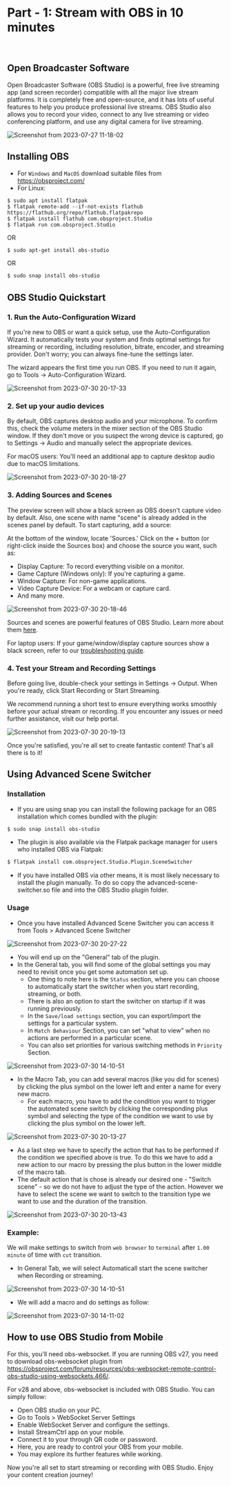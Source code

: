 # Part - 1: Stream with OBS in 10 minutes
<br>

## Open Broadcaster Software

Open Broadcaster Software (OBS Studio) is a powerful, free live streaming app (and screen recorder) compatible with all the major live stream platforms. It is completely free and open-source, and it has lots of useful features to help you produce professional live streams. OBS Studio also allows you to record your video, connect to any live streaming or video conferencing platform, and use any digital camera for live streaming.

![Screenshot from 2023-07-27 11-18-02](https://github.com/Diya050/OBS_Tutorial/assets/124448340/cfaa359f-fac5-4547-b37f-b4c390620dd0)

## Installing OBS

- For `Windows` and `MacOS` download suitable files from https://obsproject.com/
- For Linux:
```
$ sudo apt install flatpak
$ flatpak remote-add --if-not-exists flathub https://flathub.org/repo/flathub.flatpakrepo
$ flatpak install flathub com.obsproject.Studio
$ flatpak run com.obsproject.Studio
```
OR
```bash
$ sudo apt-get install obs-studio
```
OR
```bash
$ sudo snap install obs-studio
```

## OBS Studio Quickstart

### 1. Run the Auto-Configuration Wizard

If you're new to OBS or want a quick setup, use the Auto-Configuration Wizard. It automatically tests your system and finds optimal settings for streaming or recording, including resolution, bitrate, encoder, and streaming provider. Don't worry; you can always fine-tune the settings later.

The wizard appears the first time you run OBS. If you need to run it again, go to Tools -> Auto-Configuration Wizard.

![Screenshot from 2023-07-30 20-17-33](https://github.com/Diya050/OBS_Tutorial/assets/124448340/3347965d-0f06-40fa-9e65-d1ac4b0697f4)

### 2. Set up your audio devices

By default, OBS captures desktop audio and your microphone. To confirm this, check the volume meters in the mixer section of the OBS Studio window. If they don't move or you suspect the wrong device is captured, go to Settings -> Audio and manually select the appropriate devices.

For macOS users: You'll need an additional app to capture desktop audio due to macOS limitations.

![Screenshot from 2023-07-30 20-18-27](https://github.com/Diya050/OBS_Tutorial/assets/124448340/dc6f5fcb-938f-4497-89e6-87bd5d73d9ae)

### 3. Adding Sources and Scenes

The preview screen will show a black screen as OBS doesn't capture video by default. Also, one scene with name "scene" is already added in the scenes panel by default. To start capturing, add a source:

At the bottom of the window, locate 'Sources.' Click on the + button (or right-click inside the Sources box) and choose the source you want, such as:

- Display Capture: To record everything visible on a monitor.
- Game Capture (Windows only): If you're capturing a game.
- Window Capture: For non-game applications.
- Video Capture Device: For a webcam or capture card.
- And many more.

![Screenshot from 2023-07-30 20-18-46](https://github.com/Diya050/OBS_Tutorial/assets/124448340/2764fd66-686e-43e7-bd8d-0a011158865c)

Sources and scenes are powerful features of OBS Studio. Learn more about them [here](https://obsproject.com/wiki/OBS-Studio-Overview#scenes-and-sources).

For laptop users: If your game/window/display capture sources show a black screen, refer to our [troubleshooting guide](https://obsproject.com/wiki/Laptop-Troubleshooting).

### 4. Test your Stream and Recording Settings

Before going live, double-check your settings in Settings -> Output. When you're ready, click Start Recording or Start Streaming.

We recommend running a short test to ensure everything works smoothly before your actual stream or recording. If you encounter any issues or need further assistance, visit our help portal.

![Screenshot from 2023-07-30 20-19-13](https://github.com/Diya050/OBS_Tutorial/assets/124448340/fbe9479b-7251-40f6-976c-7a4d91966ed5)

Once you're satisfied, you're all set to create fantastic content! That's all there is to it!

## Using Advanced Scene Switcher

### Installation

- If you are using snap you can install the following package for an OBS installation which comes bundled with the plugin:
```bash
$ sudo snap install obs-studio
```
- The plugin is also available via the Flatpak package manager for users who installed OBS via Flatpak:
```bash
$ flatpak install com.obsproject.Studio.Plugin.SceneSwitcher
```
- If you have installed OBS via other means, it is most likely necessary to install the plugin manually. To do so copy the advanced-scene-switcher.so file and into the OBS Studio plugin folder.

### Usage

- Once you have installed Advanced Scene Switcher you can access it from Tools > Advanced Scene Switcher

![Screenshot from 2023-07-30 20-27-22](https://github.com/Diya050/OBS_Tutorial/assets/124448340/06d170aa-0bb1-4287-81bd-bd0597fecde2)

- You will end up on the "General" tab of the plugin.
- In the General tab, you will find some of the global settings you may need to revisit once you get some automation set up.
   -  One thing to note here is the `Status` section, where you can choose to automatically start the switcher when you start recording, streaming, or both.
   -   There is also an option to start the switcher on startup if it was running previously.
   -   In the `Save/load settings` section, you can export/import the settings for a particular system.
   -   In `Match Behaviour` Section, you can set "what to view" when no actions are performed in a particular scene.
   -   You can also set priorities for various switching methods in `Priority` Section.
 
![Screenshot from 2023-07-30 14-10-51](https://github.com/Diya050/OBS_Tutorial/assets/124448340/a1bd3d61-da22-4387-a887-9d10fdc98bdc)

- In the Macro Tab, you can add several macros (like you did for scenes) by clicking the plus symbol on the lower left and enter a name for every new macro.
  - For each macro, you have to add the condition you want to trigger the automated scene switch by clicking the corresponding plus symbol and selecting the type of the condition we want to use by clicking the plus symbol on the lower left.
 
![Screenshot from 2023-07-30 20-13-27](https://github.com/Diya050/OBS_Tutorial/assets/124448340/4a62929e-c679-4439-a189-059bc39c7270)

  - As a last step we have to specify the action that has to be performed if the condition we specified above is true.
To do this we have to add a new action to our macro by pressing the plus button in the lower middle of the macro tab.
  - The default action that is chose is already our desired one - "Switch scene" - so we do not have to adjust the type of the action.
However we have to select the scene we want to switch to the transition type we want to use and the duration of the transition.

![Screenshot from 2023-07-30 20-13-43](https://github.com/Diya050/OBS_Tutorial/assets/124448340/ab8daba7-8400-413a-b404-142d42b439a3)

### Example:

We will make settings to switch from `web browser` to `terminal` after `1.00 minute` of time with `cut` transition.

- In General Tab, we will select Automaticall start the scene switcher when Recording or streaming.

![Screenshot from 2023-07-30 14-10-51](https://github.com/Diya050/OBS_Tutorial/assets/124448340/03820f05-b13e-43c1-b9a2-ee65736ab880)

- We will add a macro and do settings as follow:

![Screenshot from 2023-07-30 14-11-02](https://github.com/Diya050/OBS_Tutorial/assets/124448340/7c64933f-c971-4660-b8d3-af383ac4fd38)


## How to use OBS Studio from Mobile

For this, you'll need obs-websocket. If you are running OBS v27, you need to download obs-websocket plugin from https://obsproject.com/forum/resources/obs-websocket-remote-control-obs-studio-using-websockets.466/. 

For v28 and above, obs-websocket is included with OBS Studio. You can simply follow:

- Open OBS studio on your PC.
- Go to Tools > WebSocket Server Settings
- Enable WebSocket Server and configure the settings.
- Install StreamCtrl app on your mobile.
- Connect it to your through QR code or password.
- Here, you are ready to control your OBS from your mobile.
- You may explore its further features while working.

Now you're all set to start streaming or recording with OBS Studio. Enjoy your content creation journey!
